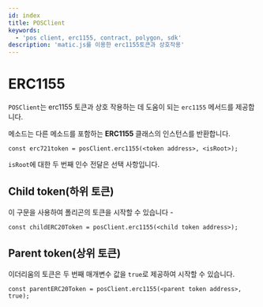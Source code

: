 ```yaml
---
id: index
title: POSClient
keywords:
  - 'pos client, erc1155, contract, polygon, sdk'
description: 'matic.js를 이용한 erc1155토큰과 상호작용'
---
```


# ERC1155

<code>POSClient</code>는 erc1155 토큰과 상호 작용하는 데 도움이 되는 `erc1155` 메서드를 제공합니다.

메소드는 다른 메소드를 포함하는 **ERC1155** 클래스의 인스턴스를 반환합니다.

```
const erc721token = posClient.erc1155(<token address>, <isRoot>);
```

`isRoot`에 대한 두 번째 인수 전달은 선택 사항입니다.

## Child token(하위 토큰)

이 구문을 사용하여 폴리곤의 토큰을 시작할 수 있습니다 -

```
const childERC20Token = posClient.erc1155(<child token address>);
```

## Parent token(상위 토큰)

이더리움의 토큰은 두 번째 매개변수 값을 `true`로 제공하여 시작할 수 있습니다.

```
const parentERC20Token = posClient.erc1155(<parent token address>, true);
```
